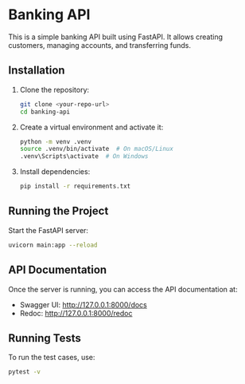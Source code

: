 # Banking API

This is a simple banking API built using FastAPI. It allows creating customers, managing accounts, and transferring funds.

## Installation

1. Clone the repository:
   ```sh
   git clone <your-repo-url>
   cd banking-api
   ```

2. Create a virtual environment and activate it:
    ```sh
    python -m venv .venv
    source .venv/bin/activate  # On macOS/Linux
    .venv\Scripts\activate  # On Windows
    ```

3. Install dependencies:
    ```sh
    pip install -r requirements.txt
    ```

## Running the Project
Start the FastAPI server:

    
```sh
uvicorn main:app --reload
```


## API Documentation
Once the server is running, you can access the API documentation at:

- Swagger UI: http://127.0.0.1:8000/docs
- Redoc: http://127.0.0.1:8000/redoc

## Running Tests
To run the test cases, use:

```sh
pytest -v
```